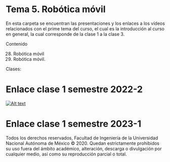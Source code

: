 # Tema 5. Robótica móvil

En esta carpeta se encuentran las presentaciones y los enlaces a los vídeos relacionados con el prime tema del curso, el cual es la introducción al curso en general, la cual corresponde de la clase 1 a la clase 3.

Contenido

 28. Robótica móvil
 29. Robótica móvil.
 
 
 Clases:

# Enlace clase 1 semestre 2022-2
 [![Alt text](https://img.youtube.com/vi/_UVYZR9X658/0.jpg)](https://www.youtube.com/watch?v=_UVYZR9X658)
# Enlace clase 1 semestre 2023-1


Todos los derechos reservados, Facultad de Ingeniería de la Universidad Nacional Autónoma de México © 2020. Quedan estrictamente prohibidos su uso fuera del ámbito académico, alteración, descarga o divulgación por cualquier medio, así como su reproducción parcial o total.
